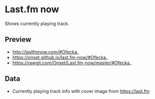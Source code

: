 # Last.fm now

Shows currently playing track.

## Preview

- http://lastfmnow.com/#Ofecka_
- https://onset.github.io/last.fm-now/#Ofecka_
- https://rawgit.com/Onset/Last.fm-now/master/#Ofecka_

## Data

- Currently playing track info with cover image from https://last.fm
